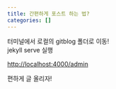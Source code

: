 ```yaml
---
title: 간편하게 포스트 하는 법?
categories: []
---
```


터미널에서 로컬의 gitblog 폴더로 이동! <br>
jekyll serve 실행 <br>

[http://localhost:4000/admin](http://localhost:4000/admin) <br>

편하게 글 올리자!
